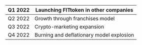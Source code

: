 | Q1 2022 | Launching FITtoken in other companies    |
| ------- | ---------------------------------------- |
| Q2 2022 | Growth through franchises model          |
| Q3 2022 | Crypto-marketing expansion               |
| Q4 2022 | Burning and deflationary model explosion |

